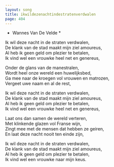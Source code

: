 ```yaml
---
layout: song
title: ikwildezenachtindestratenverdwalen
page: 404
---
```


* Wannes Van De Velde *  

Ik wil deze nacht in de straten verdwalen,  
De klank van de stad maakt mijn ziel amoureus,  
Al heb ik geen geld om plezier te betalen,  
Ik vind wel een vrouwke heel net en genereus,  

Onder de glans van de manestralen,  
Wordt heel onze wereld een huwelijksbed,  
Ga mee naar de kroegen vol vrouwen en matrozen,  
Vergeet uwe naam en al de rest,  

Ik wil deze nacht in de straten verdwalen,  
De klank van de stad maakt mijn ziel amoureus,  
Al heb ik geen geld om plezier te betalen,  
Ik vind wel een vrouwke heel net en genereus,  

Laat ons dan samen de wereld verteren,  
Met klinkende glazen vol Franse wijn,  
Zingt mee met de mensen dat hebben ze geiren,  
En laat deze nacht nooit ten einde zijn,  

Ik wil deze nacht in de straten verdwalen,  
De klank van de stad maakt mijn ziel amoureus,  
Al heb ik geen geld om plezier te betalen,  
Ik vind wel een vrouwke naar mijn keus.  
